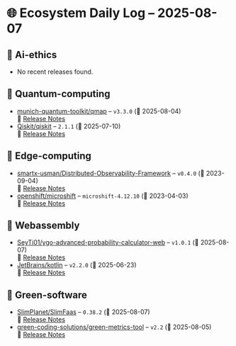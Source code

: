 # 🌐 Ecosystem Daily Log – 2025-08-07

## 🔹 Ai-ethics
- No recent releases found.

## 🔹 Quantum-computing
- [munich-quantum-toolkit/qmap](https://github.com/munich-quantum-toolkit/qmap/releases/tag/v3.3.0) – `v3.3.0` (📅 2025-08-04)  
  🔗 [Release Notes](https://github.com/munich-quantum-toolkit/qmap/releases/tag/v3.3.0)
- [Qiskit/qiskit](https://github.com/Qiskit/qiskit/releases/tag/2.1.1) – `2.1.1` (📅 2025-07-10)  
  🔗 [Release Notes](https://github.com/Qiskit/qiskit/releases/tag/2.1.1)

## 🔹 Edge-computing
- [smartx-usman/Distributed-Observability-Framework](https://github.com/smartx-usman/Distributed-Observability-Framework/releases/tag/v0.4.0) – `v0.4.0` (📅 2023-09-04)  
  🔗 [Release Notes](https://github.com/smartx-usman/Distributed-Observability-Framework/releases/tag/v0.4.0)
- [openshift/microshift](https://github.com/openshift/microshift/releases/tag/microshift-4.12.10) – `microshift-4.12.10` (📅 2023-04-03)  
  🔗 [Release Notes](https://github.com/openshift/microshift/releases/tag/microshift-4.12.10)

## 🔹 Webassembly
- [SeyTi01/ygo-advanced-probability-calculator-web](https://github.com/SeyTi01/ygo-advanced-probability-calculator-web/releases/tag/v1.0.1) – `v1.0.1` (📅 2025-08-07)  
  🔗 [Release Notes](https://github.com/SeyTi01/ygo-advanced-probability-calculator-web/releases/tag/v1.0.1)
- [JetBrains/kotlin](https://github.com/JetBrains/kotlin/releases/tag/v2.2.0) – `v2.2.0` (📅 2025-06-23)  
  🔗 [Release Notes](https://github.com/JetBrains/kotlin/releases/tag/v2.2.0)

## 🔹 Green-software
- [SlimPlanet/SlimFaas](https://github.com/SlimPlanet/SlimFaas/releases/tag/0.38.2) – `0.38.2` (📅 2025-08-07)  
  🔗 [Release Notes](https://github.com/SlimPlanet/SlimFaas/releases/tag/0.38.2)
- [green-coding-solutions/green-metrics-tool](https://github.com/green-coding-solutions/green-metrics-tool/releases/tag/v2.2) – `v2.2` (📅 2025-08-05)  
  🔗 [Release Notes](https://github.com/green-coding-solutions/green-metrics-tool/releases/tag/v2.2)